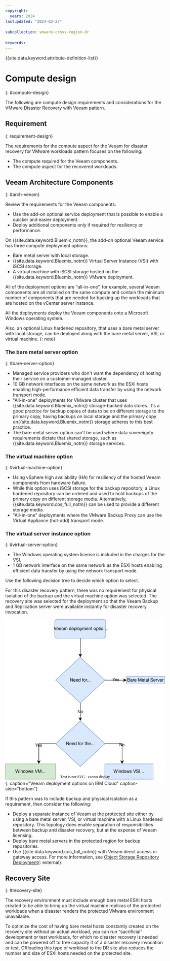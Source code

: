 ```yaml
---
copyright:
  years: 2024
lastupdated: "2024-02-27"

subcollection: vmware-cross-region-dr

keywords:
---
```

{{site.data.keyword.attribute-definition-list}}

# Compute design
{: #compute-design}

The following are compute design requirements and considerations for the VMware Disaster Recovery with Veeam pattern.

## Requirement
{: requirement-design}

The requirements for the compute aspect for the Veeam for disaster recovery for VMware workloads pattern focuses on the following:

- The compute required for the Veeam components.
- The compute aspect for the recovered workloads.

## Veeam Architecture Components
{: #arch-veeam}

Review the requirements for the Veeam components:

- Use the add-on optional service deployment that is possible to enable a quicker and easier deployment.
- Deploy additional components only if required for resiliency or performance.

 On {{site.data.keyword.Bluemix_notm}}, the add-on optional Veeam service has three compute deployment options:

- Bare metal server with local storage.
- {{site.data.keyword.Bluemix_notm}} Virtual Server Instance (VSI) with iSCSI storage.
- A virtual machine with iSCSI storage hosted on the {{site.data.keyword.Bluemix_notm}} VMware deployment.

All of the deployment options are “all-in-one”, for example, several Veeam components are all installed on the same compute and contain the minimum number of components that are needed for backing up the workloads that are hosted on the vCenter server instance.

All the deployments deploy the Veeam components onto a Microsoft Windows operating system.

Also, an optional Linux hardened repository, that uses a bare metal server with local storage, can be deployed along with the bare metal server, VSI, or virtual machine. {: note}

### The bare metal server option
{: #bare-server-option}

- Managed service providers who don't want the dependency of hosting their service on a customer-managed cluster.
- 10 GB network interfaces on the same network as the ESXi hosts enabling high-performance efficient data transfer by using the network transport mode.
- "All-in-one" deployments for VMware cluster that uses {{site.data.keyword.Bluemix_notm}} storage-backed data stores. It's a good practice for backup copies of data to be on different storage to the primary copy, having backups on local storage and the primary copy on{{site.data.keyword.Bluemix_notm}} storage adheres to this best practice.
- The bare metal server option can't be used where data sovereignty requirements dictate that shared storage, such as {{site.data.keyword.Bluemix_notm}} storage services.

### The virtual machine option
{: #virtual-machine-option}

- Using vSphere high availability (HA) for resiliency of the hosted Veeam components from hardware failure.
- While this option uses iSCSI storage for the backup repository, a Linux hardened repository can be ordered and used to hold backups of the primary copy on different storage media. Alternatively, {{site.data.keyword.cos_full_notm}} can be used to provide a different storage media.
- "All-in-one" deployments where the VMware Backup Proxy can use the Virtual Appliance (hot-add) transport mode.

### The virtual server instance option
{: #virtual-server-option}

- The Windows operating system license is included in the charges for the VSI.
- 1 GB network interface on the same network as the ESXi hosts enabling efficient data transfer by using the network transport mode.

Use the following decision tree to decide which option to select.

For this disaster recovery pattern, there was no requirement for physical isolation of the backup and the virtual machine option was selected. The recovery site was selected for the deployment so that the Veeam Backup and Replication server were available instantly for disaster recovery invocation.

![A diagram of a server Description automatically generated](image/decision_tree-veeam_deployment.drawio.svg){: caption="Veeam deployment options on IBM Cloud" caption-side="bottom"}

If this pattern was to include backup and physical isolation as a requirement, then consider the following:

- Deploy a separate instance of Veeam at the protected site either by using a bare metal server, VSI, or virtual machine with a Linux hardened repository. This topology does enable separation of responsibilities between backup and disaster recovery, but at the expense of Veeam licensing.
- Deploy bare metal servers in the protected region for backup repositories.
- Use {{site.data.keyword.cos_full_notm}} with Veeam direct access or gateway access. For more information, see [Object Storage Repository Deployment](https://helpcenter.veeam.com/docs/backup/vsphere/object_storage_repository.html?ver=120#object-storage-repository-deployment){: external}.

## Recovery Site
{: #recovery-site}

The recovery environment must include enough bare metal ESXi hosts created to be able to bring up the virtual machine replicas of the protected workloads when a disaster renders the protected VMware environment unavailable.

To optimize the cost of having bare metal hosts constantly created on the recovery site without an actual workload, you can run “sacrificial” development or test workloads, for which no disaster recovery is needed and can be powered off to free capacity if of a disaster recovery invocation or test. Offloading this type of workload to the DR site also reduces the number and size of ESXi hosts needed on the protected site.

